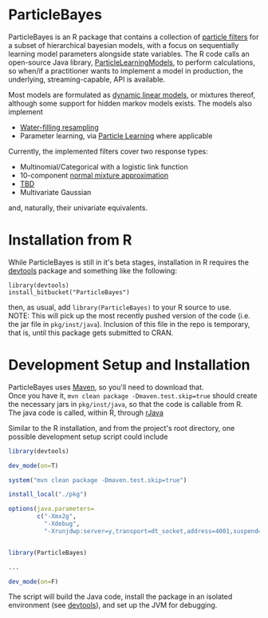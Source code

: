 ParticleBayes
=====
ParticleBayes is an R package that contains a collection of 
[particle filters](http://en.wikipedia.org/wiki/Particle_filter) 
for a subset of hierarchical bayesian models, with a focus on sequentially 
learning model parameters alongside state variables.  The R code calls an
open-source Java library, [ParticleLearningModels][plm], to perform calculations, 
so when/if a practitioner wants to implement a model in production, 
the underlying, streaming-capable, API is available.
  
Most models are formulated as [dynamic linear models][dlm], or mixtures thereof,
although some support for hidden markov models exists.
The models also implement  

* [Water-filling resampling][waterfilling]
* Parameter learning, via [Particle Learning][pl] where applicable

Currently, the implemented filters cover two response types:  

* Multinomial/Categorical with a logistic link function  
 * 10-component [normal mixture approximation][fs1]  
 * [TBD][fs2]  
* Multivariate Gaussian  

and, naturally, their univariate equivalents.

Installation from R
==
While ParticleBayes is still in it's beta stages, installation in R requires 
the [devtools][dt] package and something like the following:
```
library(devtools)
install_bitbucket("ParticleBayes")
```
then, as usual, add ```library(ParticleBayes)``` to your R source to use.  
NOTE: This will pick up the most recently pushed version of the code (i.e. the
jar file in ```pkg/inst/java```).  Inclusion of this file in the repo is temporary,
that is, until this package gets submitted to CRAN.

Development Setup and Installation
==
ParticleBayes uses [Maven](http://maven.apache.org/), so you'll need to download that.  
Once you have it,
```mvn clean package -Dmaven.test.skip=true```
should create the necessary jars in ```pkg/inst/java```, so that the code is callable from
R.   
The java code is called, within R, through [rJava][rj]

Similar to the R installation, and from the project's root directory, 
one possible development setup script could include
```r
library(devtools)

dev_mode(on=T)

system("mvn clean package -Dmaven.test.skip=true")

install_local("./pkg")

options(java.parameters=
        c("-Xmx2g", 
          "-Xdebug", 
          "-Xrunjdwp:server=y,transport=dt_socket,address=4001,suspend=n"))


library(ParticleBayes)

...

dev_mode(on=F)
```
The script will build the Java code, install the package in an isolated environment 
(see [devtools][dt]), and set up the JVM for debugging. 

[rj]:http://www.rforge.net/rJava/
[dt]:https://github.com/hadley/devtools
[plm]:https://bitbucket.org/brandonwillard/particlelearningmodels
[dlm]:http://citeseerx.ist.psu.edu/viewdoc/summary?doi=10.1.1.34.9040
[fs1]:http://www.sciencedirect.com/science/article/pii/S0167947306003720
[fs2]:http://dl.acm.org/citation.cfm?id=2414419
[pl]:http://projecteuclid.org/euclid.ss/1280841735
[waterfilling]:tbd
